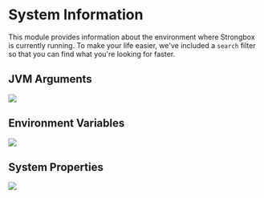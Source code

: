# System Information

This module provides information about the environment where Strongbox is currently running.
To make your life easier, we've included a `search` filter so that you can find what you're looking for faster.

## JVM Arguments

<div class="gallery">
    <div class="gallery-item"><img class="gallery-image" src="/assets/screenshots/05-system-info-jvm.png" data-zoomable="true"/></div>
</div>


## Environment Variables

<div class="gallery">
    <div class="gallery-item"><img class="gallery-image" src="/assets/screenshots/05-system-info-env-vars.png" data-zoomable="true"/></div>
</div>

## System Properties

<div class="gallery">
    <div class="gallery-item"><img class="gallery-image" src="/assets/screenshots/05-system-info-sys-props.png" data-zoomable="true"/></div>
</div>


